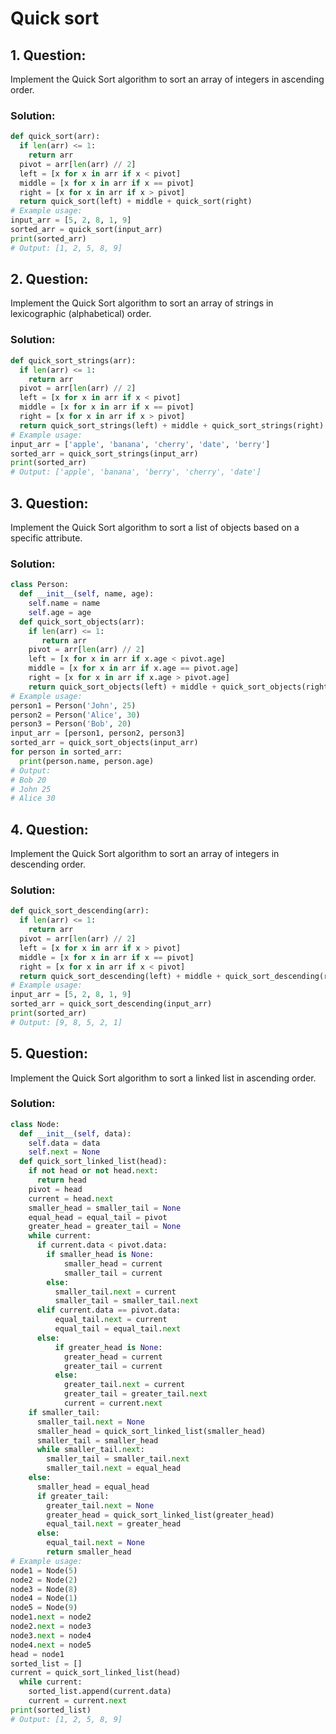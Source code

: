 # Quick sort
## 1. **Question:**
Implement the Quick Sort algorithm to sort an array of integers in ascending order.
### Solution:
 ```python
 def quick_sort(arr):
   if len(arr) <= 1:
     return arr
   pivot = arr[len(arr) // 2]
   left = [x for x in arr if x < pivot]
   middle = [x for x in arr if x == pivot]
   right = [x for x in arr if x > pivot]
   return quick_sort(left) + middle + quick_sort(right)
 # Example usage:
 input_arr = [5, 2, 8, 1, 9]
 sorted_arr = quick_sort(input_arr)
 print(sorted_arr)
 # Output: [1, 2, 5, 8, 9]
 ```
## 2. **Question:**
Implement the Quick Sort algorithm to sort an array of strings in lexicographic (alphabetical) order.
### Solution:
 ```python
 def quick_sort_strings(arr):
   if len(arr) <= 1:
     return arr
   pivot = arr[len(arr) // 2]
   left = [x for x in arr if x < pivot]
   middle = [x for x in arr if x == pivot]
   right = [x for x in arr if x > pivot]
   return quick_sort_strings(left) + middle + quick_sort_strings(right)
 # Example usage:
 input_arr = ['apple', 'banana', 'cherry', 'date', 'berry']
 sorted_arr = quick_sort_strings(input_arr)
 print(sorted_arr)
 # Output: ['apple', 'banana', 'berry', 'cherry', 'date']
 ```
 ## 3. **Question:**
 Implement the Quick Sort algorithm to sort a list of objects based on a specific attribute.
 ### Solution:
 ```python
 class Person:
   def __init__(self, name, age):
     self.name = name
     self.age = age
   def quick_sort_objects(arr):
     if len(arr) <= 1:
        return arr
     pivot = arr[len(arr) // 2]
     left = [x for x in arr if x.age < pivot.age]
     middle = [x for x in arr if x.age == pivot.age]
     right = [x for x in arr if x.age > pivot.age]
     return quick_sort_objects(left) + middle + quick_sort_objects(right)
 # Example usage:
 person1 = Person('John', 25)
 person2 = Person('Alice', 30)
 person3 = Person('Bob', 20)
 input_arr = [person1, person2, person3]
 sorted_arr = quick_sort_objects(input_arr)
 for person in sorted_arr:
   print(person.name, person.age)
 # Output:
 # Bob 20
 # John 25
 # Alice 30
 ```
 ## 4. **Question:**
 Implement the Quick Sort algorithm to sort an array of integers in descending order.
 ### Solution:
 ```python
 def quick_sort_descending(arr):
   if len(arr) <= 1:
     return arr
   pivot = arr[len(arr) // 2]
   left = [x for x in arr if x > pivot]
   middle = [x for x in arr if x == pivot]
   right = [x for x in arr if x < pivot]
   return quick_sort_descending(left) + middle + quick_sort_descending(right)
 # Example usage:
 input_arr = [5, 2, 8, 1, 9]
 sorted_arr = quick_sort_descending(input_arr)
 print(sorted_arr)
 # Output: [9, 8, 5, 2, 1]
 ```
## 5. **Question:**
Implement the Quick Sort algorithm to sort a linked list in ascending order.
### Solution:
 ```python
 class Node:
   def __init__(self, data):
     self.data = data
     self.next = None
   def quick_sort_linked_list(head):
     if not head or not head.next:
       return head
     pivot = head
     current = head.next
     smaller_head = smaller_tail = None
     equal_head = equal_tail = pivot
     greater_head = greater_tail = None
     while current:
       if current.data < pivot.data:
         if smaller_head is None:
             smaller_head = current
             smaller_tail = current
         else:
           smaller_tail.next = current
           smaller_tail = smaller_tail.next
       elif current.data == pivot.data:
           equal_tail.next = current
           equal_tail = equal_tail.next
       else:
           if greater_head is None:
             greater_head = current
             greater_tail = current
           else:
             greater_tail.next = current
             greater_tail = greater_tail.next
             current = current.next
     if smaller_tail:
       smaller_tail.next = None
       smaller_head = quick_sort_linked_list(smaller_head)
       smaller_tail = smaller_head
       while smaller_tail.next:
         smaller_tail = smaller_tail.next
         smaller_tail.next = equal_head
     else:
       smaller_head = equal_head
       if greater_tail:
         greater_tail.next = None
         greater_head = quick_sort_linked_list(greater_head)
         equal_tail.next = greater_head
       else:
         equal_tail.next = None
         return smaller_head
 # Example usage:
 node1 = Node(5)
 node2 = Node(2)
 node3 = Node(8)
 node4 = Node(1)
 node5 = Node(9)
 node1.next = node2
 node2.next = node3
 node3.next = node4
 node4.next = node5
 head = node1
 sorted_list = []
 current = quick_sort_linked_list(head)
   while current:
     sorted_list.append(current.data)
     current = current.next
 print(sorted_list)
 # Output: [1, 2, 5, 8, 9]
```
